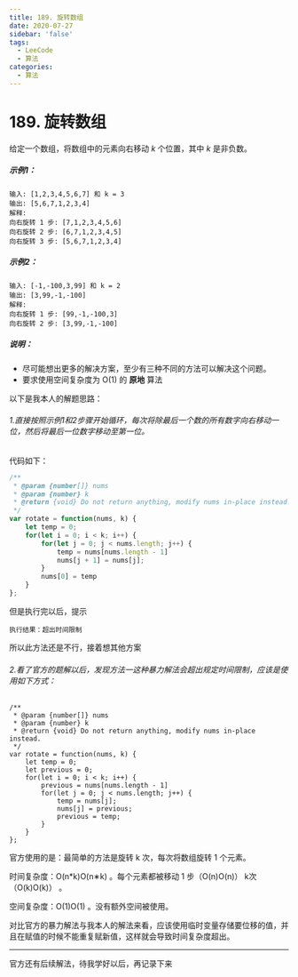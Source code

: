 ```yaml
---
title: 189. 旋转数组
date: 2020-07-27
sidebar: 'false'
tags:
  - LeeCode
  - 算法
categories:
  - 算法
---
```


# 189. 旋转数组

给定一个数组，将数组中的元素向右移动 *k* 个位置，其中 *k* 是非负数。

##### 示例1：

```
输入: [1,2,3,4,5,6,7] 和 k = 3
输出: [5,6,7,1,2,3,4]
解释:
向右旋转 1 步: [7,1,2,3,4,5,6]
向右旋转 2 步: [6,7,1,2,3,4,5]
向右旋转 3 步: [5,6,7,1,2,3,4]
```

##### 示例2：

```
输入: [-1,-100,3,99] 和 k = 2
输出: [3,99,-1,-100]
解释: 
向右旋转 1 步: [99,-1,-100,3]
向右旋转 2 步: [3,99,-1,-100]
```

##### 说明：

- 尽可能想出更多的解决方案，至少有三种不同的方法可以解决这个问题。
- 要求使用空间复杂度为 O(1) 的 **原地** 算法

以下是我本人的解题思路：

###### 1.直接按照示例1和2步骤开始循环，每次将除最后一个数的所有数字向右移动一位，然后将最后一位数字移动至第一位。

代码如下：

```javascript
/**
 * @param {number[]} nums
 * @param {number} k
 * @return {void} Do not return anything, modify nums in-place instead.
 */
var rotate = function(nums, k) {
    let temp = 0;
    for(let i = 0; i < k; i++) {
        for(let j = 0; j < nums.length; j++) {
            temp = nums[nums.length - 1]
            nums[j + 1] = nums[j];
        }
        nums[0] = temp
    }
};
```

但是执行完以后，提示

```
执行结果：超出时间限制
```

所以此方法还是不行，接着想其他方案

###### 2.看了官方的题解以后，发现方法一这种暴力解法会超出规定时间限制，应该是使用如下方式：

```
/**
 * @param {number[]} nums
 * @param {number} k
 * @return {void} Do not return anything, modify nums in-place instead.
 */
var rotate = function(nums, k) {
    let temp = 0;
    let previous = 0;
    for(let i = 0; i < k; i++) {
        previous = nums[nums.length - 1]
        for(let j = 0; j < nums.length; j++) {
            temp = nums[j];
            nums[j] = previous;
            previous = temp;
        }
    }
};
```



官方使用的是：最简单的方法是旋转 k 次，每次将数组旋转 1 个元素。

时间复杂度：O(n*k)O(n∗k) 。每个元素都被移动 1 步（O(n)O(n)） k次（O(k)O(k)） 。

空间复杂度：O(1)O(1) 。没有额外空间被使用。

对比官方的暴力解法与我本人的解法来看，应该使用临时变量存储要位移的值，并且在赋值的时候不能重复赋新值，这样就会导致时间复杂度超出。

------

官方还有后续解法，待我学好以后，再记录下来